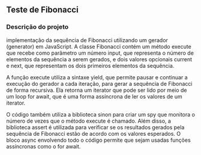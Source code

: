 ## Teste de Fibonacci

### Descrição do projeto

implementação da sequência de Fibonacci utilizando um gerador (generator) em JavaScript. A classe Fibonacci contém um método execute que recebe como parâmetro um número input, que representa o número de elementos da sequência a serem gerados, e dois valores opcionais current e next, que representam os dois primeiros elementos da sequência.

A função execute utiliza a sintaxe yield, que permite pausar e continuar a execução do gerador a cada iteração, para gerar a sequência de Fibonacci de forma recursiva. Ela retorna um iterator que pode ser lido por meio de um loop for await, que é uma forma assíncrona de ler os valores de um iterator.

O código também utiliza a biblioteca sinon para criar um spy que monitora o número de vezes que o método execute é chamado. Além disso, a biblioteca assert é utilizada para verificar se os resultados gerados pela sequência de Fibonacci estão de acordo com os valores esperados. O bloco async envolvendo todo o código permite que sejam usadas funções assíncronas como o for await.

